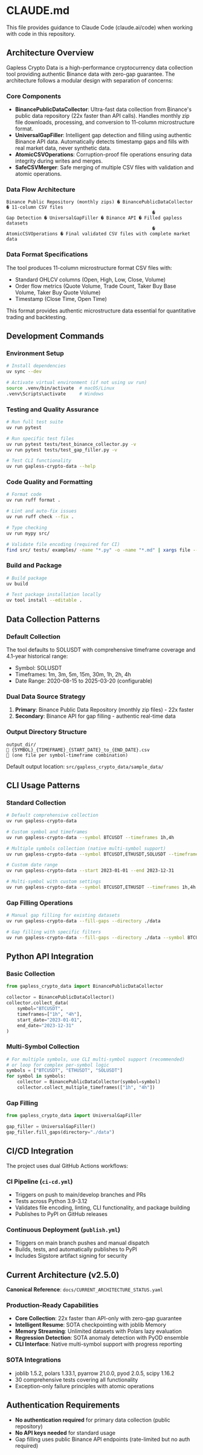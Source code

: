 # CLAUDE.md

This file provides guidance to Claude Code (claude.ai/code) when working with code in this repository.

## Architecture Overview

Gapless Crypto Data is a high-performance cryptocurrency data collection tool providing authentic Binance data with zero-gap guarantee. The architecture follows a modular design with separation of concerns:

### Core Components

- **BinancePublicDataCollector**: Ultra-fast data collection from Binance's public data repository (22x faster than API calls). Handles monthly zip file downloads, processing, and conversion to 11-column microstructure format.
- **UniversalGapFiller**: Intelligent gap detection and filling using authentic Binance API data. Automatically detects timestamp gaps and fills with real market data, never synthetic data.
- **AtomicCSVOperations**: Corruption-proof file operations ensuring data integrity during writes and merges.
- **SafeCSVMerger**: Safe merging of multiple CSV files with validation and atomic operations.

### Data Flow Architecture

```
Binance Public Repository (monthly zips) � BinancePublicDataCollector � 11-column CSV files
                                                      �
Gap Detection � UniversalGapFiller � Binance API � Filled gapless datasets
                                                      �
AtomicCSVOperations � Final validated CSV files with complete market data
```

### Data Format Specifications

The tool produces 11-column microstructure format CSV files with:
- Standard OHLCV columns (Open, High, Low, Close, Volume)
- Order flow metrics (Quote Volume, Trade Count, Taker Buy Base Volume, Taker Buy Quote Volume)
- Timestamp (Close Time, Open Time)

This format provides authentic microstructure data essential for quantitative trading and backtesting.

## Development Commands

### Environment Setup
```bash
# Install dependencies
uv sync --dev

# Activate virtual environment (if not using uv run)
source .venv/bin/activate  # macOS/Linux
.venv\Scripts\activate     # Windows
```

### Testing and Quality Assurance
```bash
# Run full test suite
uv run pytest

# Run specific test files
uv run pytest tests/test_binance_collector.py -v
uv run pytest tests/test_gap_filler.py -v

# Test CLI functionality
uv run gapless-crypto-data --help
```

### Code Quality and Formatting
```bash
# Format code
uv run ruff format .

# Lint and auto-fix issues
uv run ruff check --fix .

# Type checking
uv run mypy src/

# Validate file encoding (required for CI)
find src/ tests/ examples/ -name "*.py" -o -name "*.md" | xargs file --mime-encoding
```

### Build and Package
```bash
# Build package
uv build

# Test package installation locally
uv tool install --editable .
```

## Data Collection Patterns

### Default Collection
The tool defaults to SOLUSDT with comprehensive timeframe coverage and 4.1-year historical range:
- Symbol: SOLUSDT
- Timeframes: 1m, 3m, 5m, 15m, 30m, 1h, 2h, 4h
- Date Range: 2020-08-15 to 2025-03-20 (configurable)

### Dual Data Source Strategy
1. **Primary**: Binance Public Data Repository (monthly zip files) - 22x faster
2. **Secondary**: Binance API for gap filling - authentic real-time data

### Output Directory Structure
```
output_dir/
   {SYMBOL}_{TIMEFRAME}_{START_DATE}_to_{END_DATE}.csv
   (one file per symbol-timeframe combination)
```

Default output location: `src/gapless_crypto_data/sample_data/`

## CLI Usage Patterns

### Standard Collection
```bash
# Default comprehensive collection
uv run gapless-crypto-data

# Custom symbol and timeframes
uv run gapless-crypto-data --symbol BTCUSDT --timeframes 1h,4h

# Multiple symbols collection (native multi-symbol support)
uv run gapless-crypto-data --symbol BTCUSDT,ETHUSDT,SOLUSDT --timeframes 1h,4h

# Custom date range
uv run gapless-crypto-data --start 2023-01-01 --end 2023-12-31

# Multi-symbol with custom settings
uv run gapless-crypto-data --symbol BTCUSDT,ETHUSDT --timeframes 1h,4h --output-dir ./crypto_data
```

### Gap Filling Operations
```bash
# Manual gap filling for existing datasets
uv run gapless-crypto-data --fill-gaps --directory ./data

# Gap filling with specific filters
uv run gapless-crypto-data --fill-gaps --directory ./data --symbol BTCUSDT --timeframe 1h
```

## Python API Integration

### Basic Collection
```python
from gapless_crypto_data import BinancePublicDataCollector

collector = BinancePublicDataCollector()
collector.collect_data(
    symbol="BTCUSDT",
    timeframes=["1h", "4h"],
    start_date="2023-01-01",
    end_date="2023-12-31"
)
```

### Multi-Symbol Collection
```python
# For multiple symbols, use CLI multi-symbol support (recommended)
# or loop for complex per-symbol logic
symbols = ["BTCUSDT", "ETHUSDT", "SOLUSDT"]
for symbol in symbols:
    collector = BinancePublicDataCollector(symbol=symbol)
    collector.collect_multiple_timeframes(["1h", "4h"])
```

### Gap Filling
```python
from gapless_crypto_data import UniversalGapFiller

gap_filler = UniversalGapFiller()
gap_filler.fill_gaps(directory="./data")
```

## CI/CD Integration

The project uses dual GitHub Actions workflows:

### CI Pipeline (`ci-cd.yml`)
- Triggers on push to main/develop branches and PRs
- Tests across Python 3.9-3.12
- Validates file encoding, linting, CLI functionality, and package building
- Publishes to PyPI on GitHub releases

### Continuous Deployment (`publish.yml`)
- Triggers on main branch pushes and manual dispatch
- Builds, tests, and automatically publishes to PyPI
- Includes Sigstore artifact signing for security

## Current Architecture (v2.5.0)

**Canonical Reference**: `docs/CURRENT_ARCHITECTURE_STATUS.yaml`

### Production-Ready Capabilities
- **Core Collection**: 22x faster than API-only with zero-gap guarantee
- **Intelligent Resume**: SOTA checkpointing with joblib Memory
- **Memory Streaming**: Unlimited datasets with Polars lazy evaluation
- **Regression Detection**: SOTA anomaly detection with PyOD ensemble
- **CLI Interface**: Native multi-symbol support with progress reporting

### SOTA Integrations
- joblib 1.5.2, polars 1.33.1, pyarrow 21.0.0, pyod 2.0.5, scipy 1.16.2
- 30 comprehensive tests covering all functionality
- Exception-only failure principles with atomic operations

## Authentication Requirements

- **No authentication required** for primary data collection (public repository)
- **No API keys needed** for standard usage
- Gap filling uses public Binance API endpoints (rate-limited but no auth required)
